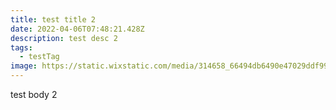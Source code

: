 ```yaml
---
title: test title 2
date: 2022-04-06T07:48:21.428Z
description: test desc 2
tags:
  - testTag
image: https://static.wixstatic.com/media/314658_66494db6490e47029ddf99e4b75658a3~mv2.jpg/v1/fill/w_1476,h_830,q_90/314658_66494db6490e47029ddf99e4b75658a3~mv2.webp
---
```

test body 2
